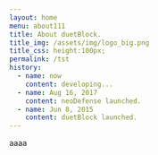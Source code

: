 ```yaml
---
layout: home
menu: about111
title: About duetBlock.
title_img: /assets/img/logo_big.png
title_css: height:100px;
permalink: /tst
history:
  - name: now
    content: developing...
  - name: Aug 16, 2017
    content: neoDefense launched.
  - name: Jun 8, 2015
    content: duetBlock launched.
---
```

aaaa
